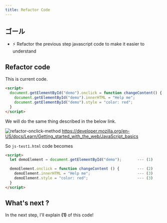 ```yaml
---
title: Refactor Code
---
```


## ゴール
  - ⚡ Refactor the previous step javascript code to make it easier to understand

## Refactor code
This is current code.

```html
<script>
  document.getElementById("demo").onclick = function changeContent() {
    document.getElementById("demo").innerHTML = "Help me";
    document.getElementById("demo").style = "color: red";
  }
</script>
```

We will do the same thing described in the below link. 


![refactor-onclick-method](https://coderhackers-1304676641.cos.ap-tokyo.myqcloud.com/docs/img/2020-04-13-16-42-20.png)
https://developer.mozilla.org/en-US/docs/Learn/Getting_started_with_the_web/JavaScript_basics


So `js-test1.html` code becomes
```html title="js-test1.html"
<script>
  let demoElement = document.getElementById("demo");       --- (1)

  demoElement.onclick = function changeContent () {        --- (2)
    demoElement.innerHTML = "Help me";                     --- (3)
    demoElement.style = "color: red";                      --- (3)
  }
</script>
```


## What's next ?
In the next step, I'll explain **(1)** of this code! 
